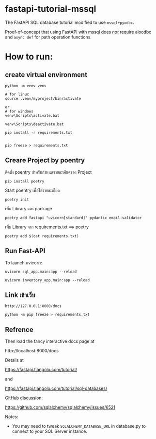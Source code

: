 # fastapi-tutorial-mssql
The FastAPI SQL database tutorial modified to use `mssql+pyodbc`.

Proof-of-concept that using FastAPI with mssql does *not* require
aioodbc and `async def` for path operation functions.

# How to run:

## create virtual environment

```
python -m venv venv
```



```
# for linux
source .venv/myproject/bin/activate

or
# for windows
venv\Scripts\activate.bat

venv\Scripts\deactivate.bat
```
```
pip install -r requirements.txt


pip freeze > requirements.txt
```

## Creare Project by poentry
ติดตั้ง poentry สำหรับกำหนดรายละเอียดของ Project
```
pip install poetry
```

Start poentry เพื่อใส่รายละเอียด
```
poetry init
```

เพิ่ม Library และ package
```
poetry add fastapi "uvicorn[standard]" pydantic email-validator
```

เพิ่ม Library จาก requirements.txt ==> poetry
```
poetry add $(cat requirements.txt)
```
## Run Fast-API
To launch uvicorn:
```
uvicorn sql_app.main:app --reload

uvicorn inventory_app.main:app --reload
```

## Link เข้าเว็บ
```
http://127.0.0.1:8000/docs
```

```
python -m pip freeze > requirements.txt
```

## Refrence
Then load the fancy interactive docs page at

http://localhost:8000/docs

Details at

https://fastapi.tiangolo.com/tutorial/

and

https://fastapi.tiangolo.com/tutorial/sql-databases/

GitHub discussion:

https://github.com/sqlalchemy/sqlalchemy/issues/6521

Notes:

- You may need to tweak `SQLALCHEMY_DATABASE_URL` in database.py to connect
to your SQL Server instance.